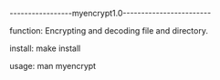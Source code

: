 
-----------------myencrypt1.0------------------------

function:
	Encrypting and decoding file and directory. 

install:
	make install

usage:
	man myencrypt
